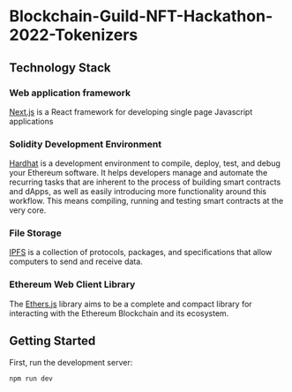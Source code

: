 # Blockchain-Guild-NFT-Hackathon-2022-Tokenizers

## Technology Stack

### Web application framework

[Next.js](https://nextjs.org/) is a React framework for developing single page Javascript applications
### Solidity Development Environment

[Hardhat](https://hardhat.org/) is a development environment to compile, deploy, test, and debug your Ethereum software. It helps developers manage and automate the recurring tasks that are inherent to the process of building smart contracts and dApps, as well as easily introducing more functionality around this workflow. This means compiling, running and testing smart contracts at the very core.

### File Storage

[IPFS](https://docs.ipfs.io/) is a collection of protocols, packages, and specifications that allow computers to send and receive data.

### Ethereum Web Client Library

The [Ethers.js](https://docs.ethers.io/v5/single-page/) library aims to be a complete and compact library for interacting with the Ethereum Blockchain and its ecosystem.

## Getting Started

First, run the development server:

```bash
npm run dev
```
